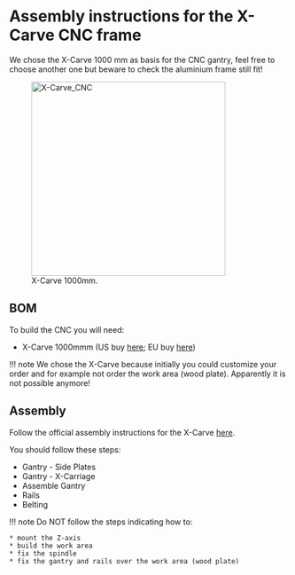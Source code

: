 # Assembly instructions for the X-Carve CNC frame


We chose the X-Carve 1000 mm as basis for the CNC gantry, feel free to choose another one but beware to check the aluminium frame still fit!

<figure>
<img src="http://x-carve-instructions.inventables.com/assets/x-carve-main.jpg" alt="X-Carve_CNC" title="X-Carve CNC" height="350" />
  <figcaption>X-Carve 1000mm.</figcaption>
</figure>


## BOM

To build the CNC you will need:

* X-Carve 1000mmm (US buy [here](https://www.inventables.com/technologies/x-carve/choose); EU
  buy [here](https://robosavvy.com/store/inventables-x-carver-1000mm-in-stock.html))

!!! note
    We chose the X-Carve because initially you could customize your order and for example not order the work area (wood plate).
    Apparently it is not possible anymore!


## Assembly

Follow the official assembly instructions for the X-Carve [here](http://x-carve-instructions.inventables.com/1000mm/).

You should follow these steps:

* Gantry - Side Plates
* Gantry - X-Carriage
* Assemble Gantry
* Rails
* Belting

!!! note
    Do NOT follow the steps indicating how to:

    * mount the Z-axis
    * build the work area
    * fix the spindle
    * fix the gantry and rails over the work area (wood plate)

